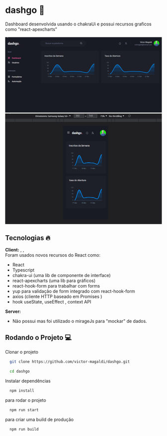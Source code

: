 # dashgo 🚀

Dashboard desenvolvida usando o chakraUi e possui recursos graficos como "react-apexcharts"
\
\
![gif 1](https://github.com/victor-magaldi/dashgo/blob/main/assets/gif-1.gif)
\
![gif 2](https://github.com/victor-magaldi/dashgo/blob/main/assets/gif-2.gif)

## Tecnologias 🔥

**Client:** , ,
\
Foram usados novos recursos do React como:

-   React
-   Typescript
-   chakra-ui (uma lib de componente de interface)
-   react-apexcharts (uma lib para gráficos)
-   react-hook-form para trabalhar com forms
-   yup para validação de form integrado com react-hook-form
-   axios (cliente HTTP baseado em Promises )
-   hook useState, useEffect , context API

**Server:**

-   Não possui mas foi utilizado o mirageJs para "mockar" de dados.

## Rodando o Projeto 💻

Clonar o projeto

```bash
  git clone https://github.com/victor-magaldi/dashgo.git
```

```bash
  cd dashgo
```

Instalar dependências

```bash
  npm install
```

para rodar o projeto

```bash
  npm run start
```

para criar uma build de produção

```bash
  npm run build
```
